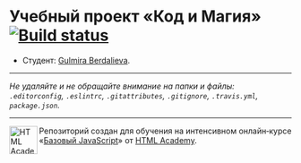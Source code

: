 # Учебный проект «Код и Магия» [![Build status][travis-image]][travis-url]

* Студент: [Gulmira Berdalieva](https://up.htmlacademy.ru/javascript/9/user/372521).

---

_Не удаляйте и не обращайте внимание на папки и файлы:_<br>
_`.editorconfig`, `.eslintrc`, `.gitattributes`, `.gitignore`, `.travis.yml`, `package.json`._

---

<a href="https://htmlacademy.ru/intensive/javascript"><img align="left" width="50" height="50" title="HTML Academy" src="https://up.htmlacademy.ru/static/img/intensive/javascript/logo-for-github.svg"></a>

Репозиторий создан для обучения на интенсивном онлайн‑курсе «[Базовый JavaScript](https://htmlacademy.ru/intensive/javascript)» от [HTML Academy](https://htmlacademy.ru).

[travis-image]: https://travis-ci.org/htmlacademy-javascript/372521-code-and-magick.svg?branch=master
[travis-url]: https://travis-ci.org/htmlacademy-javascript/372521-code-and-magick
